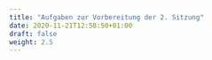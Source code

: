 ```yaml
---
title: "Aufgaben zur Vorbereitung der 2. Sitzung"
date: 2020-11-21T12:58:50+01:00
draft: false
weight: 2.5
---
```

